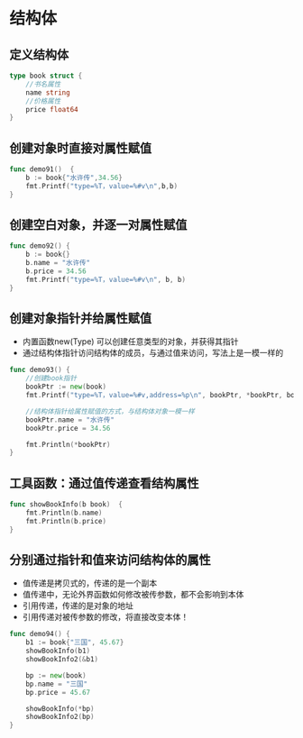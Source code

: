 # 结构体

## 定义结构体

```go
type book struct {
    //书名属性
    name string
    //价格属性
    price float64
}
```

##  **创建对象时直接对属性赋值** 

```go
func demo91()  {
    b := book{"水许传",34.56}
    fmt.Printf("type=%T，value=%#v\n",b,b)
}
```

##  **创建空白对象，并逐一对属性赋值** 

```go
func demo92() {
    b := book{}
    b.name = "水许传"
    b.price = 34.56
    fmt.Printf("type=%T，value=%#v\n", b, b)
}
```

## 创建对象指针并给属性赋值

- 内置函数new(Type) 可以创建任意类型的对象，并获得其指针
- 通过结构体指针访问结构体的成员，与通过值来访问，写法上是一模一样的

```go
func demo93() {
    //创建book指针
    bookPtr := new(book)
    fmt.Printf("type=%T，value=%#v,address=%p\n", bookPtr, *bookPtr, bookPtr)

    //结构体指针给属性赋值的方式，与结构体对象一模一样
    bookPtr.name = "水许传"
    bookPtr.price = 34.56

    fmt.Println(*bookPtr)
}
```

## 工具函数：通过值传递查看结构属性

```go 
func showBookInfo(b book)  {
    fmt.Println(b.name)
    fmt.Println(b.price)
}
```

## 分别通过指针和值来访问结构体的属性

- 值传递是拷贝式的，传递的是一个副本
- 值传递中，无论外界函数如何修改被传参数，都不会影响到本体
- 引用传递，传递的是对象的地址
- 引用传递对被传参数的修改，将直接改变本体！

```go
func demo94() {
    b1 := book{"三国", 45.67}
    showBookInfo(b1)
    showBookInfo2(&b1)

    bp := new(book)
    bp.name = "三国"
    bp.price = 45.67

    showBookInfo(*bp)
    showBookInfo2(bp)
}
```

